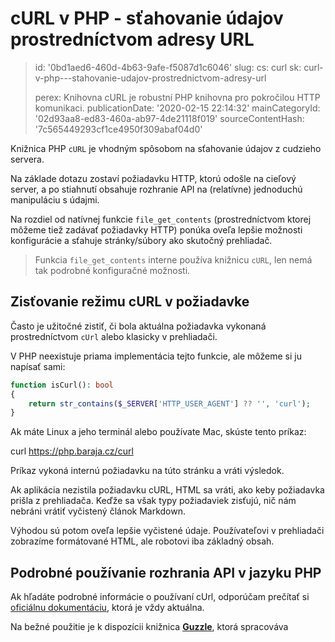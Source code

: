 cURL v PHP - sťahovanie údajov prostredníctvom adresy URL
=========================================================

> id: '0bd1aed6-460d-4b63-9afe-f5087d1c6046'
> slug:
> 	cs: curl
> 	sk: curl-v-php---stahovanie-udajov-prostrednictvom-adresy-url
> 
> perex: Knihovna cURL je robustní PHP knihovna pro pokročilou HTTP komunikaci.
> publicationDate: '2020-02-15 22:14:32'
> mainCategoryId: '02d93aa8-ed83-460a-ab97-4de21118f019'
> sourceContentHash: '7c565449293cf1ce4950f309abaf04d0'

Knižnica PHP `cURL` je vhodným spôsobom na sťahovanie údajov z cudzieho servera.

Na základe dotazu zostaví požiadavku HTTP, ktorú odošle na cieľový server, a po stiahnutí obsahuje rozhranie API na (relatívne) jednoduchú manipuláciu s údajmi.

Na rozdiel od natívnej funkcie `file_get_contents` (prostredníctvom ktorej môžeme tiež zadávať požiadavky HTTP) ponúka oveľa lepšie možnosti konfigurácie a sťahuje stránky/súbory ako skutočný prehliadač.

> Funkcia `file_get_contents` interne používa knižnicu `cURL`, len nemá tak podrobné konfiguračné možnosti.

Zisťovanie režimu cURL v požiadavke
----------------------------

Často je užitočné zistiť, či bola aktuálna požiadavka vykonaná prostredníctvom `cUrl` alebo klasicky v prehliadači.

V PHP neexistuje priama implementácia tejto funkcie, ale môžeme si ju napísať sami:

```php
function isCurl(): bool
{
    return str_contains($_SERVER['HTTP_USER_AGENT'] ?? '', 'curl');
}
```

Ak máte Linux a jeho terminál alebo používate Mac, skúste tento príkaz:

curl https://php.baraja.cz/curl

Príkaz vykoná internú požiadavku na túto stránku a vráti výsledok.

Ak aplikácia nezistila požiadavku cURL, HTML sa vráti, ako keby požiadavka prišla z prehliadača. Keďže sa však typy požiadaviek zisťujú, nič nám nebráni vrátiť vyčistený článok Markdown.

Výhodou sú potom oveľa lepšie vyčistené údaje. Používateľovi v prehliadači zobrazíme formátované HTML, ale robotovi iba základný obsah.

Podrobné používanie rozhrania API v jazyku PHP
--------------------------

Ak hľadáte podrobné informácie o používaní cUrl, odporúčam prečítať si <a href="https://www.php.net/manual/en/book.curl.php">oficiálnu dokumentáciu</a>, ktorá je vždy aktuálna.

Na bežné použitie je k dispozícii knižnica <a href="https://docs.guzzlephp.org/en/stable/">**Guzzle**</a>, ktorá spracováva
